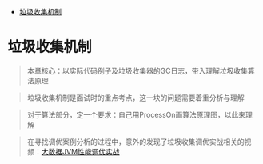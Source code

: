 - [垃圾收集机制](#垃圾收集机制)

# 垃圾收集机制

> 本章核心：以实际代码例子及垃圾收集器的GC日志，带入理解垃圾收集算法原理

> 垃圾收集机制是面试时的重点考点，这一块的问题需要着重分析与理解

> 对于算法部分，定一个要求：自己用ProcessOn画算法原理图，以此来理解

> 在寻找调优案例分析的过程中，意外的发现了垃圾收集调优实战相关的视频：[大数据JVM性能调优实战](https://www.bilibili.com/video/BV184411e7qH?p=22)
